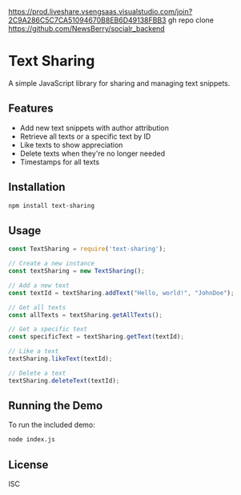 https://prod.liveshare.vsengsaas.visualstudio.com/join?2C9A286C5C7CA51094670B8EB6D49138FBB3
gh repo clone https://github.com/NewsBerry/socialr_backend



# Text Sharing

A simple JavaScript library for sharing and managing text snippets.

## Features

- Add new text snippets with author attribution
- Retrieve all texts or a specific text by ID
- Like texts to show appreciation
- Delete texts when they're no longer needed
- Timestamps for all texts

## Installation

```bash
npm install text-sharing
```

## Usage

```javascript
const TextSharing = require('text-sharing');

// Create a new instance
const textSharing = new TextSharing();

// Add a new text
const textId = textSharing.addText("Hello, world!", "JohnDoe");

// Get all texts
const allTexts = textSharing.getAllTexts();

// Get a specific text
const specificText = textSharing.getText(textId);

// Like a text
textSharing.likeText(textId);

// Delete a text
textSharing.deleteText(textId);
```

## Running the Demo

To run the included demo:

```bash
node index.js
```

## License

ISC
